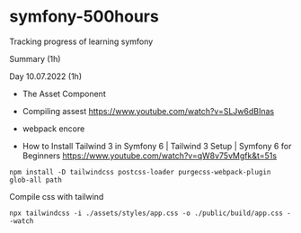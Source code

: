 # symfony-500hours
Tracking progress of learning symfony


Summary (1h)

Day 10.07.2022 (1h)

* The Asset Component

* Compiling assest https://www.youtube.com/watch?v=SLJw6dBInas

* webpack encore

* How to Install Tailwind 3 in Symfony 6 | Tailwind 3 Setup | Symfony 6 for Beginners https://www.youtube.com/watch?v=qW8v75vMgfk&t=51s

```
npm install -D tailwindcss postcss-loader purgecss-webpack-plugin glob-all path
```


Compile css with tailwind 

```
npx tailwindcss -i ./assets/styles/app.css -o ./public/build/app.css --watch
```
